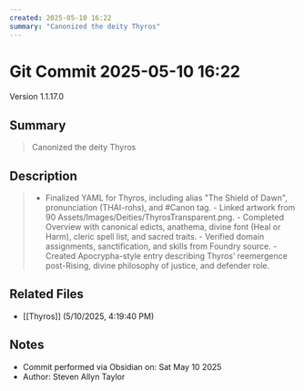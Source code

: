 ```yaml
---
created: 2025-05-10 16:22
summary: "Canonized the deity Thyros"
---
```


# Git Commit 2025-05-10 16:22

Version 1.1.17.0

## Summary
> Canonized the deity Thyros

## Description
> - Finalized YAML for Thyros, including alias "The Shield of Dawn", pronunciation (THAI-rohs), and #Canon tag. - Linked artwork from 90 Assets/Images/Deities/ThyrosTransparent.png. - Completed Overview with canonical edicts, anathema, divine font (Heal or Harm), cleric spell list, and sacred traits. - Verified domain assignments, sanctification, and skills from Foundry source. - Created Apocrypha-style entry describing Thyros’ reemergence post-Rising, divine philosophy of justice, and defender role.

## Related Files
- [[Thyros]] (5/10/2025, 4:19:40 PM)

## Notes
- Commit performed via Obsidian on: Sat May 10 2025
- Author: Steven Allyn Taylor

